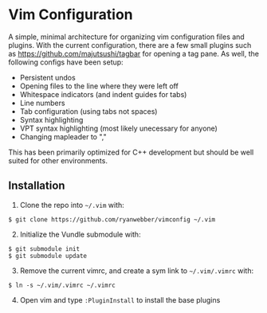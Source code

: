 # Vim Configuration

A simple, minimal architecture for organizing vim configuration files and plugins. 
With the current configuration, there are a few small plugins such as 
https://github.com/majutsushi/tagbar for opening a tag pane. As well, the 
following configs have been setup:
 * Persistent undos
 * Opening files to the line where they were left off
 * Whitespace indicators (and indent guides for tabs)
 * Line numbers
 * Tab configuration (using tabs not spaces)
 * Syntax highlighting 
 * VPT syntax highlighting (most likely unecessary for anyone)
 * Changing mapleader to ","


This has been primarily optimized for C++ development but should be well suited for 
other environments. 

## Installation

1. Clone the repo into `~/.vim` with:
  ```
  $ git clone https://github.com/ryanwebber/vimconfig ~/.vim
  ```

2. Initialize the Vundle submodule with:
  ```
  $ git submodule init
  $ git submodule update
  ```

3. Remove the current vimrc, and create a sym link to `~/.vim/.vimrc` with:
  ```
  $ ln -s ~/.vim/.vimrc ~/.vimrc
  ```

4. Open vim and type `:PluginInstall` to install the base plugins 
